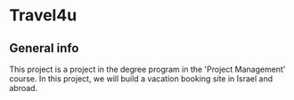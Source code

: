 # Travel4u
## General info
This project is a project in the degree program in the 'Project Management' course. In this project, we will build a vacation booking site in Israel and abroad.
